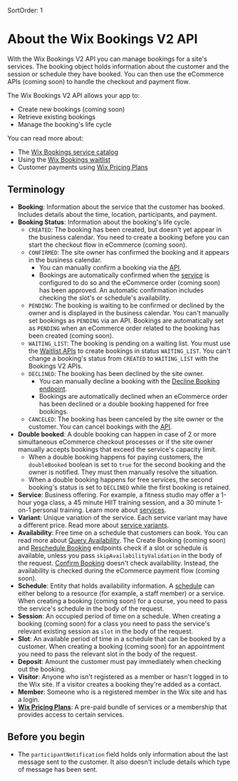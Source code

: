 SortOrder: 1
# About the Wix Bookings V2 API


With the Wix Bookings V2 API you can manage bookings for a site's services. 
The booking object holds information about the customer and the session or 
schedule they have booked. You can then use the 
eCommerce APIs (coming soon) to handle the checkout and payment flow.

The Wix Bookings V2 API allows your app to:

+ Create new bookings (coming soon)
+ Retrieve existing bookings
+ Manage the booking's life cycle


You can read more about:

+ The [Wix Bookings service catalog](https://dev.wix.com/api/rest/wix-bookings/service-catalog/introduction)
+ Using the [Wix Bookings waitlist](https://dev.wix.com/api/rest/wix-bookings/waitlist/introduction)
+ Customer payments using [Wix Pricing Plans](https://dev.wix.com/api/rest/wix-pricing-plans/pricing-plans/introduction)


## Terminology


+ __Booking__: Information about the service that the customer has booked. 
  Includes details about the time, location, participants, and payment.
+ __Booking Status__: Information about the booking's life cycle.
    + `CREATED`: The booking has been created, but doesn't yet appear in the 
      business calendar. 
      You need to create a booking before you can start the 
      checkout flow in eCommerce (coming soon).
    + `CONFIRMED`: The site owner has confirmed the booking and it appears in 
      the business calendar.
        + You can manually confirm a booking via the 
          [API](https://dev.wix.com/api/rest/wix-bookings/bookings-v2/confirm-booking).
        + Bookings are automatically confirmed when the 
          [service](https://dev.wix.com/api/rest/wix-bookings/services/service/create-service) 
          is configured to do so and the eCommerce order (coming soon) 
          has been approved. An automatic confirmation includes checking the 
          slot's or schedule's availability.
    + `PENDING`: The booking is waiting to be confirmed or declined by the 
      owner and is displayed in the business calendar.
      You can't manually set bookings as `PENDING` via an API.
      Bookings are automatically set as `PENDING` when an eCommerce order related to the booking has been created (coming soon).
    + `WAITING_LIST`: The booking is pending on a waiting list.
      You must use the [Waitlist APIs](https://dev.wix.com/api/rest/wix-bookings/waitlist/introduction) 
      to create bookings in status `WAITING_LIST`. You can't change a booking's 
      status from `CREATED` to `WAITING_LIST` with the Bookings V2 APIs.
    + `DECLINED`: The booking has been declined by the site owner.
        + You can manually decline a booking with the 
          [Decline Booking endpoint](https://dev.wix.com/api/rest/wix-bookings/bookings-v2/decline-booking).
        + Bookings are automatically declined when an eCommerce order has been 
          declined or a double booking happened for free bookings.
    + `CANCELED`: The booking has been canceled by the site owner or the customer.
        You can cancel bookings with the [API](https://dev.wix.com/api/rest/wix-bookings/bookings-v2/cancel-booking).
+ __Double booked__:
  A double booking can happen in case of 2 or more simultaneous eCommerce checkout 
  processes or if the site owner manually accepts bookings that exceed the 
  service's capacity limit.
  + When a double booking happens for paying customers, the `doubleBooked` 
    boolean is set to `true` for the second booking and the owner is notified. 
    They must then manually resolve the situation.
  + When a double booking happens for free services, the second 
    booking's status is set to `DECLINED` while the first booking is retained.
+ __Service__: Business offering. For example, a fitness studio may offer a 
  1-hour yoga class, a 45 minute HIIT training session, and a 30 minute 1-on-1 
  personal training. Learn more about [services](https://dev.wix.com/api/rest/wix-bookings/services/introduction).
+ __Variant__: Unique variation of the service. Each service variant may have 
  a different price. Read more about 
  [service variants](https://dev.wix.com/api/rest/wix-bookings/service-options-and-variants/introduction).
+ __Availability__: Free time on a schedule that customers can book. 
  You can read more about 
  [Query Availability](https://bo.wix.com/wix-docs/rest/bookings/availabilitycalendar---wip/introduction).
  The Create Booking (coming soon) and
  [Reschedule Booking](https://bo.wix.com/wix-docs/rest/bookings/bookingsgateway-v2---wip/reschedule-booking) 
  endpoints check if a slot or schedule is available, unless you pass
  `skipAvailabilityValidation` in the body of the request.
  [Confirm Booking](https://bo.wix.com/wix-docs/rest/bookings/bookingsgateway-v2---wip/confirm-booking) 
  doesn't check availability. Instead, the availability is checked during the 
  eCommerce payment flow (coming soon).
+ __Schedule__: Entity that holds availability information. A 
  [schedule](https://dev.wix.com/api/rest/wix-bookings/schedules-and-sessions/introduction) can 
  either belong to a resource (for example, a staff member) or a service. 
  When creating a booking (coming soon)
  for a course, you need to pass the service's schedule in the body of the 
  request.
+ __Session__: An occupied period of time on a schedule. When 
  creating a booking (coming soon) 
  for a class you need to pass the service's relevant existing session as 
  `slot` in the body of the request.
+ __Slot__: An available period of time in a schedule that can be booked by a 
  customer. When 
  creating a booking (coming soon) 
  for an appointment you need to pass the relevant slot in the body of the request.
+ __Deposit__: Amount the customer must pay immediately when checking out the 
  booking.
+ __Visitor__: Anyone who isn't registered as a member or hasn't logged in to 
  the Wix site. If a visitor creates a booking they're added as a contact.
+ __Member__: Someone who is a registered member in the Wix site and has a 
  login.
+ __[Wix Pricing Plans](https://support.wix.com/en/article/about-pricing-plans)__: 
  A pre-paid bundle of services or a membership that provides access to certain
  services.


## Before you begin

+ The `participantNotification` field holds only information about the last 
  message sent to the customer. It also doesn't include details which type of 
  message has been sent.